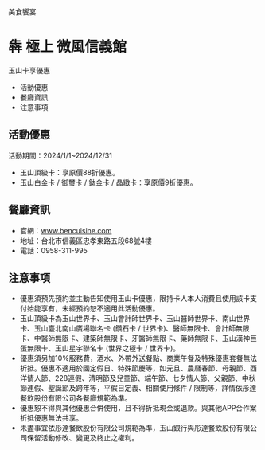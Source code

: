 美食饗宴

# 犇 極上 微風信義館  

玉山卡享優惠

  * 活動優惠
  * 餐廳資訊
  * 注意事項

## 活動優惠

活動期間：2024/1/1~2024/12/31

  * 玉山頂級卡：享原價88折優惠。
  * 玉山白金卡 / 御璽卡 / 鈦金卡 / 晶緻卡：享原價9折優惠。

## 餐廳資訊

  * 官網：www.bencuisine.com
  * 地址：台北市信義區忠孝東路五段68號4樓
  * 電話：0958-311-995

## 注意事項

  * 優惠須預先預約並主動告知使用玉山卡優惠，限持卡人本人消費且使用該卡支付始能享有，未經預約恕不適用此活動優惠。
  * 玉山頂級卡為玉山世界卡、玉山會計師世界卡、玉山醫師世界卡、南山世界卡、玉山臺北南山廣場聯名卡 (鑽石卡 / 世界卡)、醫師無限卡、會計師無限卡、中醫師無限卡、建築師無限卡、牙醫師無限卡、藥師無限卡、玉山漢神巨蛋無限卡、玉山星宇聯名卡 (世界之極卡 / 世界卡)。
  * 優惠須另加10%服務費，酒水、外帶外送餐點、商業午餐及特殊優惠套餐無法折抵。優惠不適用於國定假日、特殊節慶等，如元旦、農曆春節、母親節、西洋情人節、228連假、清明節及兒童節、端午節、七夕情人節、父親節、中秋節連假、聖誕節及跨年等，平假日定義、相關使用條件 / 限制等，詳情依彤達餐飲股份有限公司各餐廳規範為準。
  * 優惠恕不得與其他優惠合併使用，且不得折抵現金或退款。與其他APP合作案折抵優惠無法共享。
  * 未盡事宜依彤達餐飲股份有限公司規範為準，玉山銀行與彤達餐飲股份有限公司保留活動修改、變更及終止之權利。


